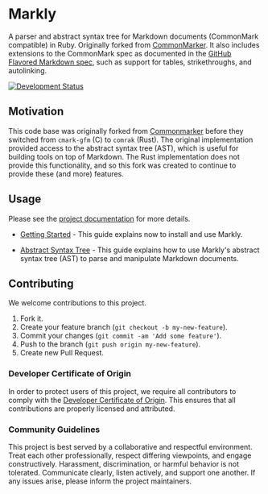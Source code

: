 # Markly

A parser and abstract syntax tree for Markdown documents (CommonMark compatible) in Ruby. Originally forked from
[CommonMarker](https://github.com/gjtorikian/commonmarker). It also includes extensions to the CommonMark spec as
documented in the [GitHub Flavored Markdown spec](http://github.github.com/gfm/), such as support for tables,
strikethroughs, and autolinking.

[![Development Status](https://github.com/ioquatix/markly/workflows/Test/badge.svg)](https://github.com/ioquatix/markly/actions?workflow=Test)

## Motivation

This code base was originally forked from [Commonmarker](https://github.com/gjtorikian/commonmarker) before they
switched from `cmark-gfm` (C) to `comrak` (Rust). The original implementation provided access to the abstract syntax
tree (AST), which is useful for building tools on top of Markdown. The Rust implementation does not provide this
functionality, and so this fork was created to continue to provide these (and more) features.

## Usage

Please see the [project documentation](https://ioquatix.github.io/markly/) for more details.

  - [Getting Started](https://ioquatix.github.io/markly/guides/getting-started/index) - This guide explains now to
    install and use Markly.

  - [Abstract Syntax Tree](https://ioquatix.github.io/markly/guides/abstract-syntax-tree/index) - This guide explains
    how to use Markly's abstract syntax tree (AST) to parse and manipulate Markdown documents.

## Contributing

We welcome contributions to this project.

1.  Fork it.
2.  Create your feature branch (`git checkout -b my-new-feature`).
3.  Commit your changes (`git commit -am 'Add some feature'`).
4.  Push to the branch (`git push origin my-new-feature`).
5.  Create new Pull Request.

### Developer Certificate of Origin

In order to protect users of this project, we require all contributors to comply with the [Developer Certificate of Origin](https://developercertificate.org/). This ensures that all contributions are properly licensed and attributed.

### Community Guidelines

This project is best served by a collaborative and respectful environment. Treat each other professionally, respect differing viewpoints, and engage constructively. Harassment, discrimination, or harmful behavior is not tolerated. Communicate clearly, listen actively, and support one another. If any issues arise, please inform the project maintainers.
